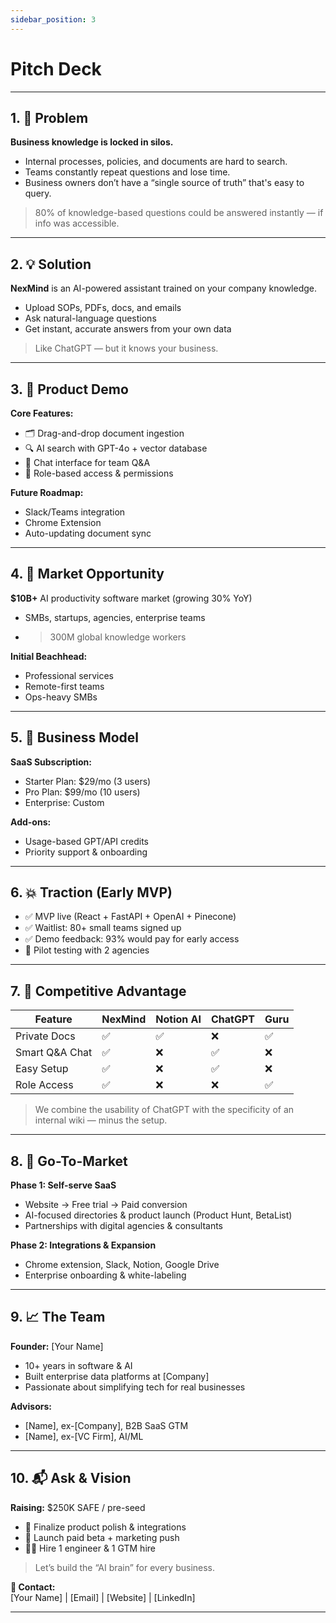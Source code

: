 ```yaml
---
sidebar_position: 3
---
```


# Pitch Deck

---

## 1. 🚨 Problem

**Business knowledge is locked in silos.**

- Internal processes, policies, and documents are hard to search.
- Teams constantly repeat questions and lose time.
- Business owners don’t have a “single source of truth” that's easy to query.

> 80% of knowledge-based questions could be answered instantly — if info was accessible.

---

## 2. 💡 Solution

**NexMind** is an AI-powered assistant trained on your company knowledge.

- Upload SOPs, PDFs, docs, and emails
- Ask natural-language questions
- Get instant, accurate answers from your own data

> Like ChatGPT — but it knows your business.

---

## 3. 🧠 Product Demo

**Core Features:**
- 🗂 Drag-and-drop document ingestion
- 🔍 AI search with GPT-4o + vector database
- 💬 Chat interface for team Q&A
- 🔐 Role-based access & permissions

**Future Roadmap:**
- Slack/Teams integration
- Chrome Extension
- Auto-updating document sync

---

## 4. 🎯 Market Opportunity

**$10B+** AI productivity software market (growing 30% YoY)  
- SMBs, startups, agencies, enterprise teams  
- >300M global knowledge workers

**Initial Beachhead:**
- Professional services
- Remote-first teams
- Ops-heavy SMBs

---

## 5. 🔄 Business Model

**SaaS Subscription:**
- Starter Plan: $29/mo (3 users)
- Pro Plan: $99/mo (10 users)
- Enterprise: Custom

**Add-ons:**
- Usage-based GPT/API credits
- Priority support & onboarding

---

## 6. 💥 Traction (Early MVP)

- ✅ MVP live (React + FastAPI + OpenAI + Pinecone)
- ✅ Waitlist: 80+ small teams signed up
- ✅ Demo feedback: 93% would pay for early access
- 🔄 Pilot testing with 2 agencies

---

## 7. 🥇 Competitive Advantage

| Feature         | NexMind     | Notion AI | ChatGPT | Guru |
|----------------|-------------|-----------|---------|------|
| Private Docs   | ✅           | ✅         | ❌       | ✅    |
| Smart Q&A Chat | ✅           | ❌         | ✅       | ❌    |
| Easy Setup     | ✅           | ❌         | ✅       | ❌    |
| Role Access    | ✅           | ❌         | ❌       | ✅    |

> We combine the usability of ChatGPT with the specificity of an internal wiki — minus the setup.

---

## 8. 🚀 Go-To-Market

**Phase 1: Self-serve SaaS**
- Website → Free trial → Paid conversion
- AI-focused directories & product launch (Product Hunt, BetaList)
- Partnerships with digital agencies & consultants

**Phase 2: Integrations & Expansion**
- Chrome extension, Slack, Notion, Google Drive
- Enterprise onboarding & white-labeling

---

## 9. 📈 The Team

**Founder:** [Your Name]  
- 10+ years in software & AI  
- Built enterprise data platforms at [Company]  
- Passionate about simplifying tech for real businesses

**Advisors:**  
- [Name], ex-[Company], B2B SaaS GTM  
- [Name], ex-[VC Firm], AI/ML

---

## 10. 📬 Ask & Vision

**Raising:** $250K SAFE / pre-seed  
- 🚧 Finalize product polish & integrations  
- 📢 Launch paid beta + marketing push  
- 👨‍💻 Hire 1 engineer & 1 GTM hire

> Let’s build the “AI brain” for every business.

**📩 Contact:**  
[Your Name] | [Email] | [Website] | [LinkedIn]

---

